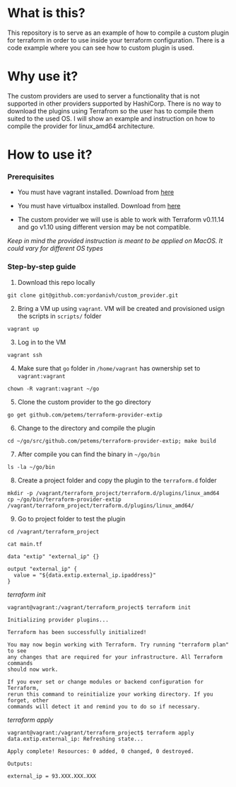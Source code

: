 # What is this?

This repository is to serve as an example of how to compile a custom plugin for terraform in order to use inside your terraform configuration. There is a code example where you can see how to custom plugin is used.

# Why use it?

The custom providers are used to server a functionality that is not supported in other providers supported by HashiCorp.
There is no way to download the plugins using Terrafrom so the user has to compile them suited to the used OS. I will show an example and instruction on how to compile the provider for linux_amd64 architecture.

# How to use it?

### Prerequisites

- You must have vagrant installed.
Download from [here](https://www.vagrantup.com/downloads)

- You must have virtualbox installed.
Download from [here](https://www.virtualbox.org/wiki/Downloads)

- The custom provider we will use is able to work with Terraform v0.11.14 and go v1.10 using different version may be not compatible.

*Keep in mind the provided instruction is meant to be applied on MacOS. It could vary for different OS types*

### Step-by-step guide

1. Download this repo locally

`git clone git@github.com:yordanivh/custom_provider.git`

2. Bring a VM up using `vagrant`. VM will be created and provisioned usign the scripts in `scripts/` folder

`vagrant up`

3. Log in to the VM

`vagrant ssh`

4. Make sure that `go` folder in `/home/vagrant` has ownership set to `vagrant:vagrant`

`chown -R vagrant:vagrant ~/go`

5. Clone the custom provider to the go directory

`go get github.com/petems/terraform-provider-extip`

6. Change to the directory and compile the plugin

`cd ~/go/src/github.com/petems/terraform-provider-extip; make build`

7. After compile you can find the binary in `~/go/bin`

`ls -la ~/go/bin`

8. Create a project folder and copy the plugin to the `terraform.d` folder

```
mkdir -p /vagrant/terraform_project/terraform.d/plugins/linux_amd64
cp ~/go/bin/terraform-provider-extip /vagrant/terraform_project/terraform.d/plugins/linux_amd64/
```

9. Go to project folder to test the plugin

`cd /vagrant/terraform_project`

```hcl
cat main.tf

data "extip" "external_ip" {}

output "external_ip" {
  value = "${data.extip.external_ip.ipaddress}"
}
```

*terraform init*

```
vagrant@vagrant:/vagrant/terraform_project$ terraform init

Initializing provider plugins...

Terraform has been successfully initialized!

You may now begin working with Terraform. Try running "terraform plan" to see
any changes that are required for your infrastructure. All Terraform commands
should now work.

If you ever set or change modules or backend configuration for Terraform,
rerun this command to reinitialize your working directory. If you forget, other
commands will detect it and remind you to do so if necessary.
```

*terraform apply*

```
vagrant@vagrant:/vagrant/terraform_project$ terraform apply
data.extip.external_ip: Refreshing state...

Apply complete! Resources: 0 added, 0 changed, 0 destroyed.

Outputs:

external_ip = 93.XXX.XXX.XXX
```




